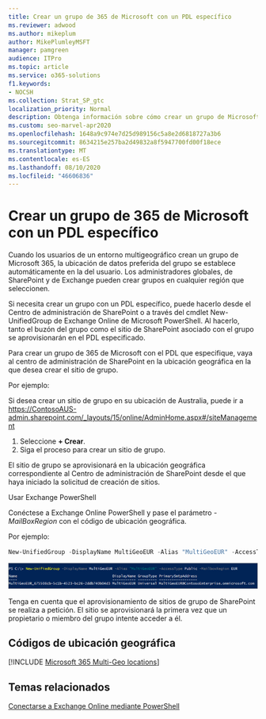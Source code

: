 ```yaml
---
title: Crear un grupo de 365 de Microsoft con un PDL específico
ms.reviewer: adwood
ms.author: mikeplum
author: MikePlumleyMSFT
manager: pamgreen
audience: ITPro
ms.topic: article
ms.service: o365-solutions
f1.keywords:
- NOCSH
ms.collection: Strat_SP_gtc
localization_priority: Normal
description: Obtenga información sobre cómo crear un grupo de Microsoft 365 con una ubicación de datos preferida especificada en un entorno multigeográfico.
ms.custom: seo-marvel-apr2020
ms.openlocfilehash: 1648a9c974e7d25d989156c5a8e2d6818727a3b6
ms.sourcegitcommit: 8634215e257ba2d49832a8f5947700fd00f18ece
ms.translationtype: MT
ms.contentlocale: es-ES
ms.lasthandoff: 08/10/2020
ms.locfileid: "46606836"
---
```

# <a name="create-a-microsoft-365-group-with-a-specific-pdl"></a>Crear un grupo de 365 de Microsoft con un PDL específico

Cuando los usuarios de un entorno multigeográfico crean un grupo de Microsoft 365, la ubicación de datos preferida del grupo se establece automáticamente en la del usuario. Los administradores globales, de SharePoint y de Exchange pueden crear grupos en cualquier región que seleccionen. 

Si necesita crear un grupo con un PDL específico, puede hacerlo desde el Centro de administración de SharePoint o a través del cmdlet New-UnifiedGroup de Exchange Online de Microsoft PowerShell. Al hacerlo, tanto el buzón del grupo como el sitio de SharePoint asociado con el grupo se aprovisionarán en el PDL especificado.

Para crear un grupo de 365 de Microsoft con el PDL que especifique, vaya al centro de administración de SharePoint en la ubicación geográfica en la que desea crear el sitio de grupo.

Por ejemplo:

Si desea crear un sitio de grupo en su ubicación de Australia, puede ir a https://ContosoAUS-admin.sharepoint.com/_layouts/15/online/AdminHome.aspx#/siteManagement

1. Seleccione **+ Crear**.
2. Siga el proceso para crear un sitio de grupo.

El sitio de grupo se aprovisionará en la ubicación geográfica correspondiente al Centro de administración de SharePoint desde el que haya iniciado la solicitud de creación de sitios. 

Usar Exchange PowerShell 

Conéctese a Exchange Online PowerShell y pase el parámetro *-MailBoxRegion* con el código de ubicación geográfica.

Por ejemplo: 

```PowerShell
New-UnifiedGroup -DisplayName MultiGeoEUR -Alias "MultiGeoEUR" -AccessType Public -MailboxRegion EUR 
```

![Captura de pantalla del cmdlet de PowerShell New-UnifiedGroup con la sintaxis](media/multi-geo-new-group-with-pdl-powershell.png)

Tenga en cuenta que el aprovisionamiento de sitios de grupo de SharePoint se realiza a petición. El sitio se aprovisionará la primera vez que un propietario o miembro del grupo intente acceder a él.

## <a name="geo-location-codes"></a>Códigos de ubicación geográfica

[!INCLUDE [Microsoft 365 Multi-Geo locations](includes/office-365-multi-geo-locations.md)]

## <a name="related-topics"></a>Temas relacionados

[Conectarse a Exchange Online mediante PowerShell](https://docs.microsoft.com/powershell/exchange/exchange-online/connect-to-exchange-online-powershell/connect-to-exchange-online-powershell)
